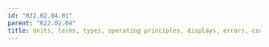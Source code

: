 ```yaml
---
id: "022.02.04.01"
parent: "022.02.04"
title: Units, terms, types, operating principles, displays, errors, corrections
---
```

